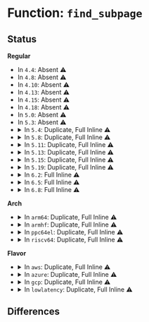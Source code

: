 # Function: <code>find_subpage</code>

## Status
<b>Regular</b>
<ul>
<li>
In <code>4.4</code>: Absent ⚠️
</li>
<li>
In <code>4.8</code>: Absent ⚠️
</li>
<li>
In <code>4.10</code>: Absent ⚠️
</li>
<li>
In <code>4.13</code>: Absent ⚠️
</li>
<li>
In <code>4.15</code>: Absent ⚠️
</li>
<li>
In <code>4.18</code>: Absent ⚠️
</li>
<li>
In <code>5.0</code>: Absent ⚠️
</li>
<li>
In <code>5.3</code>: Absent ⚠️
</li>
<li>
<details>
<summary>In <code>5.4</code>: Duplicate, Full Inline ⚠️</summary>

**Collision:** Static Duplication

**Inline:** Full

**Transformation:** False

**Instances:**

```
In mm/filemap.c (ffffffff81222848)
Location: include/linux/pagemap.h:336
Inline: True
Inline callers:
  - mm/filemap.c:filemap_map_pages
  - mm/filemap.c:filemap_map_pages
  - mm/filemap.c:find_get_pages_range_tag
  - mm/filemap.c:find_get_pages_range_tag
  - mm/filemap.c:find_get_pages_contig
  - mm/filemap.c:find_get_pages_contig
  - mm/filemap.c:find_get_pages_range
  - mm/filemap.c:find_get_pages_range
  - mm/filemap.c:find_get_entries
  - mm/filemap.c:find_get_entries
  - mm/filemap.c:find_get_entry
  - mm/filemap.c:find_get_entry
```
```
In mm/memfd.c (ffffffff812d6eb0)
Location: include/linux/pagemap.h:336
Inline: True
Inline callers:
  - mm/memfd.c:memfd_wait_for_pins
  - mm/memfd.c:memfd_wait_for_pins
  - mm/memfd.c:memfd_wait_for_pins
  - mm/memfd.c:memfd_wait_for_pins
```
</details>
</li>
<li>
<details>
<summary>In <code>5.8</code>: Duplicate, Full Inline ⚠️</summary>

**Collision:** Static Duplication

**Inline:** Full

**Transformation:** False

**Instances:**

```
In mm/filemap.c (ffffffff8124ff7e)
Location: include/linux/pagemap.h:378
Inline: True
Inline callers:
  - mm/filemap.c:filemap_map_pages
  - mm/filemap.c:filemap_map_pages
  - mm/filemap.c:find_get_pages_range_tag
  - mm/filemap.c:find_get_pages_range_tag
  - mm/filemap.c:find_get_pages_contig
  - mm/filemap.c:find_get_pages_contig
  - mm/filemap.c:find_get_pages_range
  - mm/filemap.c:find_get_pages_range
  - mm/filemap.c:find_get_entries
  - mm/filemap.c:find_get_entries
  - mm/filemap.c:find_get_entry
  - mm/filemap.c:find_get_entry
```
```
In mm/memfd.c (ffffffff8130bff9)
Location: include/linux/pagemap.h:378
Inline: True
Inline callers:
  - mm/memfd.c:memfd_wait_for_pins
  - mm/memfd.c:memfd_wait_for_pins
```
</details>
</li>
<li>
<details>
<summary>In <code>5.11</code>: Duplicate, Full Inline ⚠️</summary>

**Collision:** Static Duplication

**Inline:** Full

**Transformation:** False

**Instances:**

```
In mm/filemap.c (ffffffff8125a1a9)
Location: include/linux/pagemap.h:443
Inline: True
Inline callers:
  - mm/filemap.c:filemap_map_pages
  - mm/filemap.c:filemap_map_pages
  - mm/filemap.c:find_get_pages_range_tag
  - mm/filemap.c:find_get_pages_range_tag
  - mm/filemap.c:find_get_pages_contig
  - mm/filemap.c:find_get_pages_contig
  - mm/filemap.c:find_get_pages_range
  - mm/filemap.c:find_get_pages_range
  - mm/filemap.c:find_get_entries
  - mm/filemap.c:find_get_entries
  - mm/filemap.c:pagecache_get_page
  - mm/filemap.c:pagecache_get_page
```
```
In mm/swap_state.c (ffffffff812c4f52)
Location: include/linux/pagemap.h:443
Inline: True
Inline callers:
  - mm/swap_state.c:find_get_incore_page
```
```
In mm/memfd.c (ffffffff81317eb9)
Location: include/linux/pagemap.h:443
Inline: True
Inline callers:
  - mm/memfd.c:memfd_wait_for_pins
  - mm/memfd.c:memfd_wait_for_pins
```
</details>
</li>
<li>
<details>
<summary>In <code>5.13</code>: Duplicate, Full Inline ⚠️</summary>

**Collision:** Static Duplication

**Inline:** Full

**Transformation:** False

**Instances:**

```
In mm/filemap.c (ffffffff8125fdc9)
Location: include/linux/pagemap.h:459
Inline: True
Inline callers:
  - mm/filemap.c:filemap_map_pages
  - mm/filemap.c:filemap_map_pages
  - mm/filemap.c:find_get_pages_contig
  - mm/filemap.c:find_get_pages_contig
  - mm/filemap.c:find_get_pages_range
  - mm/filemap.c:find_get_pages_range
  - mm/filemap.c:find_get_entries
  - mm/filemap.c:find_get_entries
  - mm/filemap.c:pagecache_get_page
  - mm/filemap.c:pagecache_get_page
```
```
In mm/swap_state.c (ffffffff812cbc00)
Location: include/linux/pagemap.h:459
Inline: True
Inline callers:
  - mm/swap_state.c:find_get_incore_page
```
```
In mm/memfd.c (ffffffff8131e0a9)
Location: include/linux/pagemap.h:459
Inline: True
Inline callers:
  - mm/memfd.c:memfd_wait_for_pins
  - mm/memfd.c:memfd_wait_for_pins
```
```
In lib/iov_iter.c (ffffffff815ab2d4)
Location: include/linux/pagemap.h:459
Inline: True
Inline callers:
  - lib/iov_iter.c:iter_xarray_populate_pages
```
</details>
</li>
<li>
<details>
<summary>In <code>5.15</code>: Duplicate, Full Inline ⚠️</summary>

**Collision:** Static Duplication

**Inline:** Full

**Transformation:** False

**Instances:**

```
In mm/filemap.c (ffffffff8129c739)
Location: include/linux/pagemap.h:459
Inline: True
Inline callers:
  - mm/filemap.c:filemap_map_pages
  - mm/filemap.c:filemap_map_pages
  - mm/filemap.c:find_get_pages_contig
  - mm/filemap.c:find_get_pages_contig
  - mm/filemap.c:find_get_pages_range
  - mm/filemap.c:find_get_pages_range
  - mm/filemap.c:find_get_entries
  - mm/filemap.c:find_get_entries
  - mm/filemap.c:pagecache_get_page
  - mm/filemap.c:pagecache_get_page
```
```
In mm/swap_state.c (ffffffff81310d40)
Location: include/linux/pagemap.h:459
Inline: True
Inline callers:
  - mm/swap_state.c:find_get_incore_page
```
```
In lib/iov_iter.c (ffffffff81614c5d)
Location: include/linux/pagemap.h:459
Inline: True
Inline callers:
  - lib/iov_iter.c:iter_xarray_populate_pages
```
</details>
</li>
<li>
<details>
<summary>In <code>5.19</code>: Duplicate, Full Inline ⚠️</summary>

**Collision:** Static Duplication

**Inline:** Full

**Transformation:** False

**Instances:**

```
In mm/swap_state.c (ffffffff8137bba4)
Location: include/linux/pagemap.h:712
Inline: True
Inline callers:
  - mm/swap_state.c:find_get_incore_page
```
```
In lib/iov_iter.c (ffffffff816e18ef)
Location: include/linux/pagemap.h:712
Inline: True
Inline callers:
  - lib/iov_iter.c:iter_xarray_populate_pages
```
</details>
</li>
<li>
<details>
<summary>In <code>6.2</code>: Full Inline ⚠️</summary>

**Collision:** Unique Static

**Inline:** Full

**Transformation:** False

**Instances:**

```
In lib/iov_iter.c (ffffffff817d258f)
Location: include/linux/pagemap.h:709
Inline: True
Inline callers:
  - lib/iov_iter.c:iter_xarray_populate_pages
```
</details>
</li>
<li>
<details>
<summary>In <code>6.5</code>: Full Inline ⚠️</summary>

**Collision:** Unique Static

**Inline:** Full

**Transformation:** False

**Instances:**

```
In lib/iov_iter.c (ffffffff81810c8f)
Location: include/linux/pagemap.h:736
Inline: True
Inline callers:
  - lib/iov_iter.c:iter_xarray_populate_pages
  - lib/iov_iter.c:iter_xarray_populate_pages
```
</details>
</li>
<li>
<details>
<summary>In <code>6.8</code>: Full Inline ⚠️</summary>

**Collision:** Unique Static

**Inline:** Full

**Transformation:** False

**Instances:**

```
In lib/iov_iter.c (ffffffff818570bf)
Location: include/linux/pagemap.h:848
Inline: True
Inline callers:
  - lib/iov_iter.c:iter_xarray_populate_pages
  - lib/iov_iter.c:iter_xarray_populate_pages
```
</details>
</li>
</ul>
<b>Arch</b>
<ul>
<li>
<details>
<summary>In <code>arm64</code>: Duplicate, Full Inline ⚠️</summary>

**Collision:** Static Duplication

**Inline:** Full

**Transformation:** False

**Instances:**

```
In mm/filemap.c (ffff8000102afe64)
Location: include/linux/pagemap.h:336
Inline: True
Inline callers:
  - mm/filemap.c:filemap_map_pages
  - mm/filemap.c:filemap_map_pages
  - mm/filemap.c:find_get_pages_range_tag
  - mm/filemap.c:find_get_pages_range_tag
  - mm/filemap.c:find_get_pages_contig
  - mm/filemap.c:find_get_pages_contig
  - mm/filemap.c:find_get_pages_range
  - mm/filemap.c:find_get_pages_range
  - mm/filemap.c:find_get_entries
  - mm/filemap.c:find_get_entries
  - mm/filemap.c:find_get_entry
  - mm/filemap.c:find_get_entry
```
```
In mm/memfd.c (ffff80001037be3c)
Location: include/linux/pagemap.h:336
Inline: True
Inline callers:
  - mm/memfd.c:memfd_wait_for_pins
  - mm/memfd.c:memfd_wait_for_pins
  - mm/memfd.c:memfd_wait_for_pins
  - mm/memfd.c:memfd_wait_for_pins
```
</details>
</li>
<li>
<details>
<summary>In <code>armhf</code>: Duplicate, Full Inline ⚠️</summary>

**Collision:** Static Duplication

**Inline:** Full

**Transformation:** False

**Instances:**

```
In mm/filemap.c (c04dccbc)
Location: include/linux/pagemap.h:336
Inline: True
Inline callers:
  - mm/filemap.c:filemap_map_pages
  - mm/filemap.c:find_get_pages_range_tag
  - mm/filemap.c:find_get_pages_contig
  - mm/filemap.c:find_get_pages_range
  - mm/filemap.c:find_get_entries
  - mm/filemap.c:find_get_entry
```
```
In mm/memfd.c (c0566bec)
Location: include/linux/pagemap.h:336
Inline: True
Inline callers:
  - mm/memfd.c:memfd_wait_for_pins
  - mm/memfd.c:memfd_wait_for_pins
```
</details>
</li>
<li>
<details>
<summary>In <code>ppc64el</code>: Duplicate, Full Inline ⚠️</summary>

**Collision:** Static Duplication

**Inline:** Full

**Transformation:** False

**Instances:**

```
In mm/filemap.c (c000000000364e30)
Location: include/linux/pagemap.h:336
Inline: True
Inline callers:
  - mm/filemap.c:filemap_map_pages
  - mm/filemap.c:filemap_map_pages
  - mm/filemap.c:find_get_pages_range_tag
  - mm/filemap.c:find_get_pages_range_tag
  - mm/filemap.c:find_get_pages_contig
  - mm/filemap.c:find_get_pages_contig
  - mm/filemap.c:find_get_pages_range
  - mm/filemap.c:find_get_pages_range
  - mm/filemap.c:find_get_entries
  - mm/filemap.c:find_get_entries
  - mm/filemap.c:find_get_entry
  - mm/filemap.c:find_get_entry
```
```
In mm/memfd.c (c000000000471330)
Location: include/linux/pagemap.h:336
Inline: True
Inline callers:
  - mm/memfd.c:memfd_wait_for_pins
  - mm/memfd.c:memfd_wait_for_pins
  - mm/memfd.c:memfd_wait_for_pins
  - mm/memfd.c:memfd_wait_for_pins
```
</details>
</li>
<li>
<details>
<summary>In <code>riscv64</code>: Duplicate, Full Inline ⚠️</summary>

**Collision:** Static Duplication

**Inline:** Full

**Transformation:** False

**Instances:**

```
In mm/filemap.c (ffffffe0001d53a4)
Location: include/linux/pagemap.h:336
Inline: True
Inline callers:
  - mm/filemap.c:filemap_map_pages
  - mm/filemap.c:filemap_map_pages
  - mm/filemap.c:find_get_pages_range_tag
  - mm/filemap.c:find_get_pages_range_tag
  - mm/filemap.c:find_get_pages_contig
  - mm/filemap.c:find_get_pages_contig
  - mm/filemap.c:find_get_pages_range
  - mm/filemap.c:find_get_pages_range
  - mm/filemap.c:find_get_entries
  - mm/filemap.c:find_get_entries
  - mm/filemap.c:find_get_entry
  - mm/filemap.c:find_get_entry
```
```
In mm/memfd.c (ffffffe0002525ec)
Location: include/linux/pagemap.h:336
Inline: True
Inline callers:
  - mm/memfd.c:memfd_wait_for_pins
  - mm/memfd.c:memfd_wait_for_pins
  - mm/memfd.c:memfd_wait_for_pins
  - mm/memfd.c:memfd_wait_for_pins
```
</details>
</li>
</ul>
<b>Flavor</b>
<ul>
<li>
<details>
<summary>In <code>aws</code>: Duplicate, Full Inline ⚠️</summary>

**Collision:** Static Duplication

**Inline:** Full

**Transformation:** False

**Instances:**

```
In mm/filemap.c (ffffffff8121ae98)
Location: include/linux/pagemap.h:336
Inline: True
Inline callers:
  - mm/filemap.c:filemap_map_pages
  - mm/filemap.c:filemap_map_pages
  - mm/filemap.c:find_get_pages_range_tag
  - mm/filemap.c:find_get_pages_range_tag
  - mm/filemap.c:find_get_pages_contig
  - mm/filemap.c:find_get_pages_contig
  - mm/filemap.c:find_get_pages_range
  - mm/filemap.c:find_get_pages_range
  - mm/filemap.c:find_get_entries
  - mm/filemap.c:find_get_entries
  - mm/filemap.c:find_get_entry
  - mm/filemap.c:find_get_entry
```
```
In mm/memfd.c (ffffffff812cf490)
Location: include/linux/pagemap.h:336
Inline: True
Inline callers:
  - mm/memfd.c:memfd_wait_for_pins
  - mm/memfd.c:memfd_wait_for_pins
  - mm/memfd.c:memfd_wait_for_pins
  - mm/memfd.c:memfd_wait_for_pins
```
</details>
</li>
<li>
<details>
<summary>In <code>azure</code>: Duplicate, Full Inline ⚠️</summary>

**Collision:** Static Duplication

**Inline:** Full

**Transformation:** False

**Instances:**

```
In mm/filemap.c (ffffffff8120e098)
Location: include/linux/pagemap.h:336
Inline: True
Inline callers:
  - mm/filemap.c:filemap_map_pages
  - mm/filemap.c:filemap_map_pages
  - mm/filemap.c:find_get_pages_range_tag
  - mm/filemap.c:find_get_pages_range_tag
  - mm/filemap.c:find_get_pages_contig
  - mm/filemap.c:find_get_pages_contig
  - mm/filemap.c:find_get_pages_range
  - mm/filemap.c:find_get_pages_range
  - mm/filemap.c:find_get_entries
  - mm/filemap.c:find_get_entries
  - mm/filemap.c:find_get_entry
  - mm/filemap.c:find_get_entry
```
```
In mm/memfd.c (ffffffff812c0114)
Location: include/linux/pagemap.h:336
Inline: True
Inline callers:
  - mm/memfd.c:memfd_wait_for_pins
  - mm/memfd.c:memfd_wait_for_pins
  - mm/memfd.c:memfd_wait_for_pins
  - mm/memfd.c:memfd_wait_for_pins
```
</details>
</li>
<li>
<details>
<summary>In <code>gcp</code>: Duplicate, Full Inline ⚠️</summary>

**Collision:** Static Duplication

**Inline:** Full

**Transformation:** False

**Instances:**

```
In mm/filemap.c (ffffffff81218c38)
Location: include/linux/pagemap.h:336
Inline: True
Inline callers:
  - mm/filemap.c:filemap_map_pages
  - mm/filemap.c:filemap_map_pages
  - mm/filemap.c:find_get_pages_range_tag
  - mm/filemap.c:find_get_pages_range_tag
  - mm/filemap.c:find_get_pages_contig
  - mm/filemap.c:find_get_pages_contig
  - mm/filemap.c:find_get_pages_range
  - mm/filemap.c:find_get_pages_range
  - mm/filemap.c:find_get_entries
  - mm/filemap.c:find_get_entries
  - mm/filemap.c:find_get_entry
  - mm/filemap.c:find_get_entry
```
```
In mm/memfd.c (ffffffff812cd2a0)
Location: include/linux/pagemap.h:336
Inline: True
Inline callers:
  - mm/memfd.c:memfd_wait_for_pins
  - mm/memfd.c:memfd_wait_for_pins
  - mm/memfd.c:memfd_wait_for_pins
  - mm/memfd.c:memfd_wait_for_pins
```
</details>
</li>
<li>
<details>
<summary>In <code>lowlatency</code>: Duplicate, Full Inline ⚠️</summary>

**Collision:** Static Duplication

**Inline:** Full

**Transformation:** False

**Instances:**

```
In mm/filemap.c (ffffffff81227d2d)
Location: include/linux/pagemap.h:336
Inline: True
Inline callers:
  - mm/filemap.c:filemap_map_pages
  - mm/filemap.c:filemap_map_pages
  - mm/filemap.c:find_get_pages_range_tag
  - mm/filemap.c:find_get_pages_range_tag
  - mm/filemap.c:find_get_pages_contig
  - mm/filemap.c:find_get_pages_contig
  - mm/filemap.c:find_get_pages_range
  - mm/filemap.c:find_get_pages_range
  - mm/filemap.c:find_get_entries
  - mm/filemap.c:find_get_entries
  - mm/filemap.c:find_get_entry
  - mm/filemap.c:find_get_entry
```
```
In mm/memfd.c (ffffffff812de026)
Location: include/linux/pagemap.h:336
Inline: True
Inline callers:
  - mm/memfd.c:memfd_wait_for_pins
  - mm/memfd.c:memfd_wait_for_pins
  - mm/memfd.c:memfd_wait_for_pins
  - mm/memfd.c:memfd_wait_for_pins
```
</details>
</li>
</ul>

## Differences

